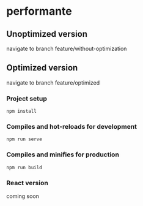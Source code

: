 # performante

## Unoptimized version
navigate to branch feature/without-optimization

## Optimized version
navigate to branch feature/optimized

### Project setup
```
npm install
```

### Compiles and hot-reloads for development
```
npm run serve
```

### Compiles and minifies for production
```
npm run build
```

### React version
coming soon
